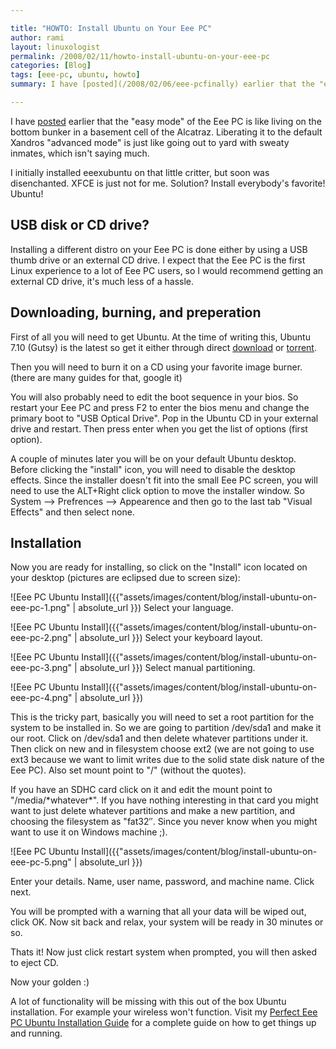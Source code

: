 ```yaml
---

title: "HOWTO: Install Ubuntu on Your Eee PC"
author: rami
layout: linuxologist
permalink: /2008/02/11/howto-install-ubuntu-on-your-eee-pc
categories: [Blog]
tags: [eee-pc, ubuntu, howto]
summary: I have [posted](/2008/02/06/eee-pcfinally) earlier that the "easy mode" of the Eee PC is like living on the bottom bunker in a basement cell of the Alcatraz. Liberating it to the default Xandros "advanced mode" is just like going out to yard with sweaty inmates, which isn't saying much.

---
```


I have [posted](/2008/02/06/eee-pc-finally) earlier that the "easy mode" of the Eee PC is like living on the bottom bunker in a basement cell of the Alcatraz. Liberating it to the default Xandros "advanced mode" is just like going out to yard with sweaty inmates, which isn't saying much.

I initially installed eeexubuntu on that little critter, but soon was disenchanted. XFCE is just not for me. Solution? Install everybody's favorite! Ubuntu!

## USB disk or CD drive?

Installing a different distro on your Eee PC is done either by using a USB thumb drive or an external CD drive. I expect that the Eee PC is the first Linux experience to a lot of Eee PC users, so I would recommend getting an external CD drive, it's much less of a hassle.

## Downloading, burning, and preperation

First of all you will need to get Ubuntu. At the time of writing this, Ubuntu 7.10 (Gutsy) is the latest so get it either through direct [download](http://www.ubuntu.com/getubuntu/download) or [torrent](http://torrent.ubuntu.com:6969/file?info\_hash=%ED%8A%B7%FB%3AL%D3Nd%8EH%A4%0F%8F%DD%97%A4%F5%40%D2).

Then you will need to burn it on a CD using your favorite image burner. (there are many guides for that, google it)

You will also probably need to edit the boot sequence in your bios. So restart your Eee PC and press F2 to enter the bios menu and change the primary boot to "USB Optical Drive". Pop in the Ubuntu CD in your external drive and restart. Then press enter when you get the list of options (first option).

A couple of minutes later you will be on your default Ubuntu desktop. Before clicking the "install" icon, you will need to disable the desktop effects. Since the installer doesn't fit into the small Eee PC screen, you will need to use the ALT+Right click option to move the installer window. So System --> Prefrences --> Appearence and then go to the last tab "Visual Effects" and then select none.

## Installation

Now you are ready for installing, so click on the "Install" icon located on your desktop (pictures are eclipsed due to screen size):

![Eee PC Ubuntu Install]({{"assets/images/content/blog/install-ubuntu-on-eee-pc-1.png" | absolute_url }})
Select your language.

![Eee PC Ubuntu Install]({{"assets/images/content/blog/install-ubuntu-on-eee-pc-2.png" | absolute_url }})
Select your keyboard layout.

![Eee PC Ubuntu Install]({{"assets/images/content/blog/install-ubuntu-on-eee-pc-3.png" | absolute_url }})
Select manual partitioning.

![Eee PC Ubuntu Install]({{"assets/images/content/blog/install-ubuntu-on-eee-pc-4.png" | absolute_url }})

This is the tricky part, basically you will need to set a root partition for the system to be installed in. So we are going to partition /dev/sda1 and make it our root. Click on /dev/sda1 and then delete whatever partitions under it. Then click on new and in filesystem choose ext2 (we are not going to use ext3 because we want to limit writes due to the solid state disk nature of the Eee PC). Also set mount point to "/" (without the quotes).

If you have an SDHC card click on it and edit the mount point to "/media/\*whatever\*". If you have nothing interesting in that card you might want to just delete whatever partitions and make a new partition, and choosing the filesystem as "fat32″. Since you never know when you might want to use it on Windows machine ;).

![Eee PC Ubuntu Install]({{"assets/images/content/blog/install-ubuntu-on-eee-pc-5.png" | absolute_url }})

Enter your details. Name, user name, password, and machine name. Click next.

You will be prompted with a warning that all your data will be wiped out, click OK. Now sit back and relax, your system will be ready in 30 minutes or so.

Thats it! Now just click restart system when prompted, you will then asked to eject CD.

Now your golden :)

A lot of functionality will be missing with this out of the box Ubuntu installation. For example your wireless won't function. Visit my [Perfect Eee PC Ubuntu Installation Guide](/2008/02/21/howto-your-perfect-ubuntu-on-your-perfect-eee-pc) for a complete guide on how to get things up and running.
